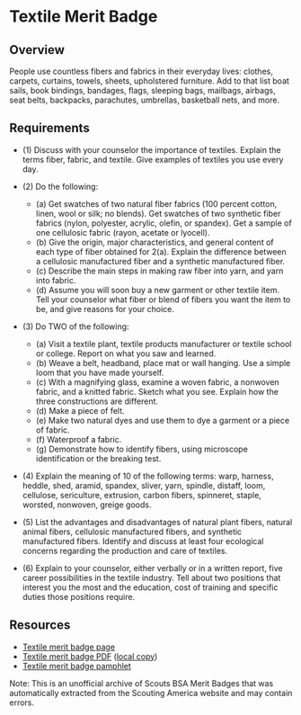

# Textile Merit Badge


## Overview



People use countless fibers and fabrics in their everyday lives: clothes, carpets, curtains, towels, sheets, upholstered furniture. Add to that list boat sails, book bindings, bandages, flags, sleeping bags, mailbags, airbags, seat belts, backpacks, parachutes, umbrellas, basketball nets, and more.

## Requirements

* (1) Discuss with your counselor the importance of textiles. Explain the terms fiber, fabric, and textile. Give examples of textiles you use every day.
* (2) Do the following:
    * (a) Get swatches of two natural fiber fabrics (100 percent cotton, linen, wool or silk; no blends). Get swatches of two synthetic fiber fabrics (nylon, polyester, acrylic, olefin, or spandex). Get a sample of one cellulosic fabric (rayon, acetate or lyocell).
    * (b) Give the origin, major characteristics, and general content of each type of fiber obtained for 2(a). Explain the difference between a cellulosic manufactured fiber and a synthetic manufactured fiber.
    * (c) Describe the main steps in making raw fiber into yarn, and yarn into fabric.
    * (d) Assume you will soon buy a new garment or other textile item. Tell your counselor what fiber or blend of fibers you want the item to be, and give reasons for your choice.


* (3) Do TWO of the following:
    * (a) Visit a textile plant, textile products manufacturer or textile school or college. Report on what you saw and learned.
    * (b) Weave a belt, headband, place mat or wall hanging. Use a simple loom that you have made yourself.
    * (c) With a magnifying glass, examine a woven fabric, a nonwoven fabric, and a knitted fabric. Sketch what you see. Explain how the three constructions are different.
    * (d) Make a piece of felt.
    * (e) Make two natural dyes and use them to dye a garment or a piece of fabric.
    * (f) Waterproof a fabric.
    * (g) Demonstrate how to identify fibers, using microscope identification or the breaking test.


* (4) Explain the meaning of 10 of the following terms: warp, harness, heddle, shed, aramid, spandex, sliver, yarn, spindle, distaff, loom, cellulose, sericulture, extrusion, carbon fibers, spinneret, staple, worsted, nonwoven, greige goods.
* (5) List the advantages and disadvantages of natural plant fibers, natural animal fibers, cellulosic manufactured fibers, and synthetic manufactured fibers. Identify and discuss at least four ecological concerns regarding the production and care of textiles.
* (6) Explain to your counselor, either verbally or in a written report, five career possibilities in the textile industry. Tell about two positions that interest you the most and the education, cost of training and specific duties those positions require.


## Resources

- [Textile merit badge page](https://www.scouting.org/merit-badges/textile/)
- [Textile merit badge PDF](https://filestore.scouting.org/filestore/Merit_Badge_ReqandRes/Pamphlets/Textile_2019.pdf) ([local copy](files/textile-merit-badge.pdf))
- [Textile merit badge pamphlet](https://www.scoutshop.org/textile-merit-badge-pamphlet-650746.html)

Note: This is an unofficial archive of Scouts BSA Merit Badges that was automatically extracted from the Scouting America website and may contain errors.